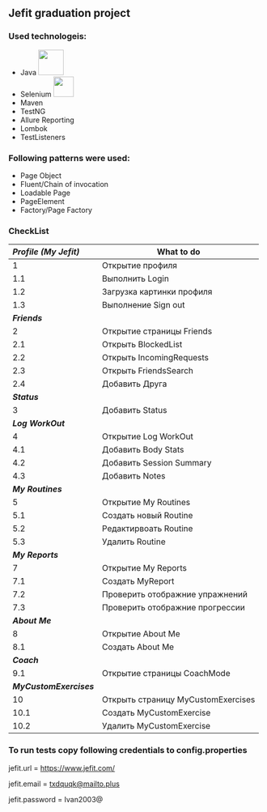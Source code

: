 ## Jefit graduation project



### Used technologeis:
* Java   <img src="https://cdn.jsdelivr.net/gh/devicons/devicon/icons/java/java-original-wordmark.svg" width="50" height="50"/>
* Selenium  <img src="https://cdn.jsdelivr.net/gh/devicons/devicon/icons/selenium/selenium-original.svg" width="40" height="40"/>
* Maven
* TestNG
* Allure Reporting
* Lombok
* TestListeners


### Following patterns were used:
* Page Object
* Fluent/Chain of invocation
* Loadable Page
* PageElement
* Factory/Page Factory

### CheckList

|***Profile (My Jefit)*** | What to do |
|  :---   | ----------- |
|1| Открытие профиля|
|1.1|Выполнить Login|
|1.2 |Загрузка картинки профиля|
|1.3 |Выполнение Sign out|
|***Friends***|
|2 |Открытие страницы Friends|
|2.1 |Открыть BlockedList|
|2.2 |Открыть IncomingRequests|
|2.3 |Открыть FriendsSearch|
|2.4 |Добавить Друга|
|***Status***|
|3 |Добавить Status|
|***Log WorkOut***|
|4 |Открытие Log WorkOut|
|4.1 |Добавить Body Stats|
|4.2 |Добавить Session Summary|
|4.3 |Добавить Notes|
|***My Routines***|
|5 |Открытие My Routines|
|5.1 |Создать новый Routine|
|5.2 |Редактирвоать Routine|
|5.3 |Удалить Routine|
|***My Reports***|
|7 |Открытие My Reports|
|7.1| Создать MyReport|
|7.2| Проверить отображние упражнений|
|7.3| Проверить отображние прогрессии|
|***About Me***|
|8|Открытие About Me|
|8.1|Создать About Me|
|***Coach***|
|9.1|Открытие страницы CoachMode|
|***MyCustomExercises***|
|10 |Открыть страницу MyCustomExercises|
|10.1 |Создать MyCustomExercise|
|10.2|Удалить MyCustomExercise|

### **To run tests copy following credentials to config.properties**

jefit.url = https://www.jefit.com/

jefit.email = txdquqk@mailto.plus

jefit.password = Ivan2003@

